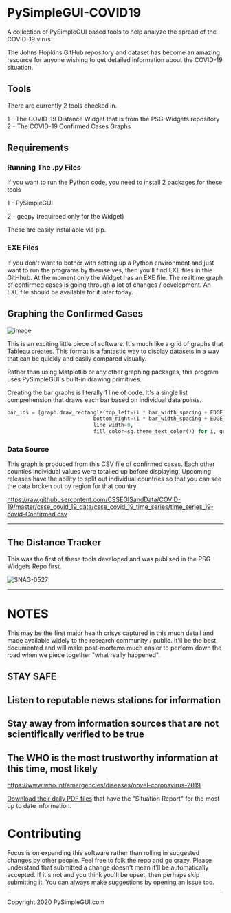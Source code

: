# PySimpleGUI-COVID19
A collection of PySimpleGUI based tools to help analyze the spread of the COVID-19 virus

The Johns Hopkins GitHub repository and dataset has become an amazing resource for anyone wishing to get detailed information about the COVID-19 situation.

## Tools

There are currently 2 tools checked in.  

1 - The COVID-19 Distance Widget that is from the PSG-Widgets repository
2 - The COVID-19 Confirmed Cases Graphs

## Requirements

### Running The .py Files

If you want to run the Python code, you need to install 2 packages for these tools

1 - PySimpleGUI

2 - geopy (requireed only for the Widget)

These are easily installable via pip.

### EXE Files

If you don't want to bother with setting up a Python environment and just want to run the programs by themselves, then you'll find EXE files in thie GitHhub.  At the moment only the Widget has an EXE file.  The realtime graph of confirmed cases is going through a lot of changes / development.  An EXE file should be available for it later today.



## Graphing the Confirmed Cases

![image](https://user-images.githubusercontent.com/46163555/76657691-d2fbf600-6548-11ea-9c37-9cc08d26a67b.png)

This is an exciting little piece of software.  It's much like a grid of graphs that Tableau creates.  This format is a fantastic way to display datasets in a way that can be quickly and easily compared visually.

Rather than using Matplotlib or any other graphing packages, this program uses PySimpleGUI's built-in drawing primitives.  

Creating the bar graphs is literally 1 line of code.  It's a single list comprehension that draws each bar based on individual data points.

```python
bar_ids = [graph.draw_rectangle(top_left=(i * bar_width_spacing + EDGE_OFFSET, graph_value),
                            bottom_right=(i * bar_width_spacing + EDGE_OFFSET + bar_width, 0),
                            line_width=0,
                            fill_color=sg.theme_text_color()) for i, graph_value in enumerate(values)]

```


### Data Source

This graph is produced from this CSV file of confirmed cases.  Each other counties individual values were totalled up before displaying.  Upcoming releases have the ability to split out individual countries so that you can see the data broken out by region for that country.

https://raw.githubusercontent.com/CSSEGISandData/COVID-19/master/csse_covid_19_data/csse_covid_19_time_series/time_series_19-covid-Confirmed.csv


-----------------------------



## The Distance Tracker

This was the first of these tools developed and was publised in the PSG Widgets Repo first.


![SNAG-0527](https://user-images.githubusercontent.com/46163555/76657707-dc855e00-6548-11ea-89cd-7c9f6b28978a.jpg)


------------------------

# NOTES

This may be the first major health crisys captured in this much detail and made available widely to the research community / public.  It'll be the best documented and will make post-mortems much easier to perform down the road when we piece together "what really happened". 

## STAY SAFE

## Listen to reputable news stations for information

## Stay away from information sources that are not scientifically verified to be true

## The WHO is the most trustworthy information at this time, most likely

https://www.who.int/emergencies/diseases/novel-coronavirus-2019

[Download their daily PDF files](https://www.who.int/emergencies/diseases/novel-coronavirus-2019/situation-reports) that have the "Situation Report" for the most up to date information.



# Contributing

Focus is on expanding this software rather than rolling in suggested changes by other people.  Feel free to folk the repo and go crazy.  Please understand that submitted a change doesn't mean it'll be automatically accepted.  If it's not and you think you'll be upset, then perhaps skip submitting it.  You can always make suggestions by opening an Issue too.


--------------------------------

Copyright 2020 PySimpleGUI.com

